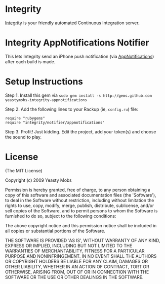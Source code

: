 Integrity
=========

[Integrity](http://integrityapp.com) is your friendly automated Continuous Integration server.

Integrity AppNotifications Notifier
===========================

This lets Integrity send an iPhone push notification (via [AppNotifications](http://appnotifications.com)) after each build is made.

Setup Instructions
==================

Step 1. Install this gem via `sudo gem install -s http://gems.github.com 
yeastymobs-integrity-appnotifications`

Step 2. Add the following lines to your Rackup (ie, `config.ru`) file:

    require "rubygems"
    require "integrity/notifier/appnotifications"
  
Step 3. Profit! Just kidding. Edit the project, add your token(s) and choose the sound to play.

License
=======

(The MIT License)

Copyright (c) 2009 Yeasty Mobs

Permission is hereby granted, free of charge, to any person obtaining
a copy of this software and associated documentation files (the
'Software'), to deal in the Software without restriction, including
without limitation the rights to use, copy, modify, merge, publish,
distribute, sublicense, and/or sell copies of the Software, and to
permit persons to whom the Software is furnished to do so, subject to
the following conditions:

The above copyright notice and this permission notice shall be
included in all copies or substantial portions of the Software.

THE SOFTWARE IS PROVIDED 'AS IS', WITHOUT WARRANTY OF ANY KIND,
EXPRESS OR IMPLIED, INCLUDING BUT NOT LIMITED TO THE WARRANTIES OF
MERCHANTABILITY, FITNESS FOR A PARTICULAR PURPOSE AND NONINFRINGEMENT.
IN NO EVENT SHALL THE AUTHORS OR COPYRIGHT HOLDERS BE LIABLE FOR ANY
CLAIM, DAMAGES OR OTHER LIABILITY, WHETHER IN AN ACTION OF CONTRACT,
TORT OR OTHERWISE, ARISING FROM, OUT OF OR IN CONNECTION WITH THE
SOFTWARE OR THE USE OR OTHER DEALINGS IN THE SOFTWARE.
